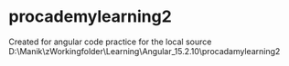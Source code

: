 # procademylearning2
Created for angular code practice for the local source D:\Manik\zWorkingfolder\Learning\Angular_15.2.10\procadamylearning2
